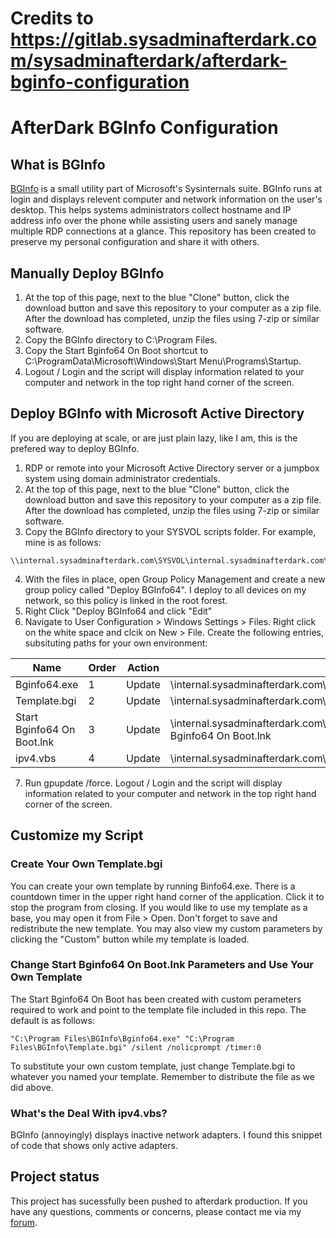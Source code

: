 # Credits to https://gitlab.sysadminafterdark.com/sysadminafterdark/afterdark-bginfo-configuration

# AfterDark BGInfo Configuration



## What is BGInfo

[BGInfo](https://learn.microsoft.com/en-us/sysinternals/downloads/bginfo) is a small utility part of Microsoft's Sysinternals suite. BGInfo runs at login and displays relevent computer and network information on the user's desktop. This helps systems administrators collect hostname and IP address info over the phone while assisting users and sanely manage multiple RDP connections at a glance. This repository has been created to preserve my personal configuration and share it with others.   

## Manually Deploy BGInfo

1. At the top of this page, next to the blue "Clone" button, click the download button and save this repository to your computer as a zip file. After the download has completed, unzip the files using 7-zip or similar software.
2. Copy the BGInfo directory to C:\Program Files.
3. Copy the Start Bginfo64 On Boot shortcut to C:\ProgramData\Microsoft\Windows\Start Menu\Programs\Startup.
4. Logout / Login and the script will display information related to your computer and network in the top right hand corner of the screen.

## Deploy BGInfo with Microsoft Active Directory

If you are deploying at scale, or are just plain lazy, like I am, this is the prefered way to deploy BGInfo.

1. RDP or remote into your Microsoft Active Directory server or a jumpbox system using domain administrator credentials.
2. At the top of this page, next to the blue "Clone" button, click the download button and save this repository to your computer as a zip file. After the download has completed, unzip the files using 7-zip or similar software.
3. Copy the BGInfo directory to your SYSVOL scripts folder. For example, mine is as follows: 
 ```
\\internal.sysadminafterdark.com\SYSVOL\internal.sysadminafterdark.com\scripts\BGInfo
 ```
4. With the files in place, open Group Policy Management and create a new group policy called "Deploy BGInfo64". I deploy to all devices on my network, so this policy is linked in the root forest.
5. Right Click "Deploy BGInfo64 and click "Edit"
6. Navigate to User Configuration > Windows Settings > Files. Right click on the white space and clcik on New > File. Create the following entries, subsituting paths for your own environment:

| Name                        | Order | Action | Source                                                                                                           | Destination                                                                                            |
| ----------------------------| ------| -------| ----------------------------------------------------------------------------------------------------------------- | ------------------------------------------------------------------------------------------------------ |
| Bginfo64.exe                | 1     | Update | \\internal.sysadminafterdark.com\SYSVOL\internal.sysadminafterdark.com\scripts\BGInfo\Bginfo64.exe               | C:\Program Files\BGInfo\Bginfo64.exe                                                                  |
| Template.bgi                | 2     | Update | \\internal.sysadminafterdark.com\SYSVOL\internal.sysadminafterdark.com\scripts\BGInfo\Template.bgi               | C:\Program Files\BGInfo\Template.bgi                                                                  |
| Start Bginfo64 On Boot.lnk  | 3     | Update | \\internal.sysadminafterdark.com\SYSVOL\internal.sysadminafterdark.com\scripts\BGInfo\Start Bginfo64 On Boot.lnk | C:\ProgramData\Microsoft\Windows\Start Menu\Programs\Startup\Start Bginfo64 On Boot.lnk               |
| ipv4.vbs                    | 4     | Update | \\internal.sysadminafterdark.com\SYSVOL\internal.sysadminafterdark.com\scripts\BGInfo\ipv4.vbs                   | C:\Program Files\BGInfo\ipv4.vbs                                                                      |


7. Run gpupdate /force. Logout / Login and the script will display information related to your computer and network in the top right hand corner of the screen.

## Customize my Script

### Create Your Own Template.bgi

You can create your own template by running Binfo64.exe. There is a countdown timer in the upper right hand corner of the application. Click it to stop the program from closing. If you would like to use my template as a base, you may open it from File > Open. Don't forget to save and redistribute the new template. You may also view my custom parameters by clicking the "Custom" button while my template is loaded.

### Change Start Bginfo64 On Boot.lnk Parameters and Use Your Own Template

The Start Bginfo64 On Boot has been created with custom perameters required to work and point to the template file included in this repo. The default is as follows:
```
"C:\Program Files\BGInfo\Bginfo64.exe" "C:\Program Files\BGInfo\Template.bgi" /silent /nolicprompt /timer:0
```
To substitute your own custom template, just change Template.bgi to whatever you named your template. Remember to distribute the file as we did above.

### What's the Deal With ipv4.vbs?

BGInfo (annoyingly) displays inactive network adapters. I found this snippet of code that shows only active adapters.

## Project status

This project has sucessfully been pushed to afterdark production. If you have any questions, comments or concerns, please contact me via my [forum](https://forum.sysadminafterdark.com/).
